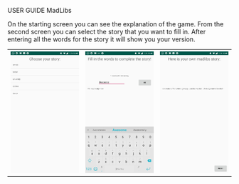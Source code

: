 USER GUIDE MadLibs

On the starting screen you can see the explanation of the game. From the second screen you can select the
story that you want to fill in. After entering all the words for the story it will show you your version. 

<table>
   <tr>
    <th><img src="https://github.com/Marcelvla/AppStudio/blob/master/MarcelvdLapset2/Screenshot_20181210-184843.jpg" width="200"></th>
    <th><img src="https://github.com/Marcelvla/AppStudio/blob/master/MarcelvdLapset2/Screenshot_20181210-184823.jpg" width="200"></th>
    <th><img src="https://github.com/Marcelvla/AppStudio/blob/master/MarcelvdLapset2/Screenshot_20181210-184832.jpg" width="200"></th>

</tr>
</table
